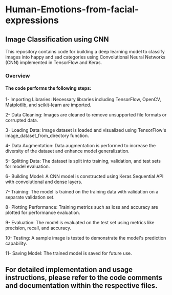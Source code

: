 # Human-Emotions-from-facial-expressions

## Image Classification using CNN
This repository contains code for building a deep learning model to classify images into happy and sad categories using Convolutional Neural Networks (CNN) implemented in TensorFlow and Keras.

### Overview
#### The code performs the following steps:

1- Importing Libraries: Necessary libraries including TensorFlow, OpenCV, Matplotlib, and scikit-learn are imported.

2- Data Cleaning: Images are cleaned to remove unsupported file formats or corrupted data.

3- Loading Data: Image dataset is loaded and visualized using TensorFlow's image_dataset_from_directory function.

4- Data Augmentation: Data augmentation is performed to increase the diversity of the dataset and enhance model generalization.

5- Splitting Data: The dataset is split into training, validation, and test sets for model evaluation.

6- Building Model: A CNN model is constructed using Keras Sequential API with convolutional and dense layers.

7- Training: The model is trained on the training data with validation on a separate validation set.

8- Plotting Performance: Training metrics such as loss and accuracy are plotted for performance evaluation.

9- Evaluation: The model is evaluated on the test set using metrics like precision, recall, and accuracy.

10- Testing: A sample image is tested to demonstrate the model's prediction capability.

11- Saving Model: The trained model is saved for future use.

## For detailed implementation and usage instructions, please refer to the code comments and documentation within the respective files.
